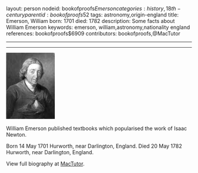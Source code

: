 layout: person
nodeid: bookofproofs$Emerson
categories: history,18th-century
parentid: bookofproofs$52
tags: astronomy,origin-england
title: Emerson, William
born: 1701
died: 1782
description: Some facts about William Emerson
keywords: emerson, william,astronomy,nationality england
references: bookofproofs$6909
contributors: bookofproofs,@MacTutor

---


---

![Emerson.jpg](https://github.com/bookofproofs/bookofproofs.github.io/blob/main/_sources/_assets/images/portraits/Emerson.jpg?raw=true)

William Emerson published textbooks which popularised the work of Isaac Newton.

Born 14 May 1701 Hurworth, near Darlington, England. Died 20 May 1782 Hurworth, near Darlington, England.


View full biography at [MacTutor](https://mathshistory.st-andrews.ac.uk/Biographies/Emerson/).